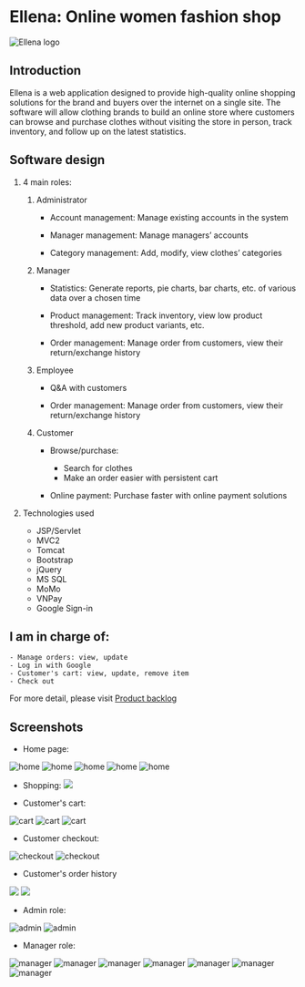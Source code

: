 # Ellena: Online women fashion shop
![Ellena logo](https://github.com/duy-lvl/ellena/blob/main/web/img/ellena-logo.png)

## Introduction
Ellena is a web application designed to provide high-quality online shopping solutions for the brand and buyers over the internet on a single site. The software will allow clothing brands to build an online store where customers can browse and purchase clothes without visiting the store in person, track inventory, and follow up on the latest statistics.

## Software design
1. 4 main roles:
	1. Administrator
		- Account management: Manage existing accounts in the system

		- Manager management: Manage managers’ accounts

		- Category management: Add, modify, view clothes’ categories

	2. Manager
		- Statistics: Generate reports, pie charts, bar charts, etc. of various data over a chosen time

		- Product management: Track inventory, view low product threshold, add new product variants, etc.

		- Order management: Manage order from customers, view their return/exchange history

	3. Employee
		- Q&A with customers

		- Order management: Manage order from customers, view their return/exchange history

	4. Customer
		- Browse/purchase: 
			- Search for clothes
			- Make an order easier with persistent cart

		- Online payment: Purchase faster with online payment solutions

2. Technologies used
	- JSP/Servlet
	- MVC2
	- Tomcat
	- Bootstrap
	- jQuery
	- MS SQL
	- MoMo
	- VNPay
	- Google Sign-in

## I am in charge of:
	- Manage orders: view, update
	- Log in with Google
	- Customer's cart: view, update, remove item
	- Check out


For more detail, please visit [Product backlog](https://github.com/duy-lvl/ellena/blob/main/Ellena%20backlog.xlsx)

## Screenshots

- Home page:

![home](https://github.com/duy-lvl/ellena/blob/main/screenshots/home1.png)
![home](https://github.com/duy-lvl/ellena/blob/main/screenshots/home2.png)
![home](https://github.com/duy-lvl/ellena/blob/main/screenshots/home3.png)
![home](https://github.com/duy-lvl/ellena/blob/main/screenshots/home4.png)
![home](https://github.com/duy-lvl/ellena/blob/main/screenshots/home5.png)

- Shopping:
![](![](https://github.com/duy-lvl/ellena/blob/main/screenshots/shopping1.png))

- Customer's cart:

![cart](https://github.com/duy-lvl/ellena/blob/main/screenshots/cart1.png)
![cart](https://github.com/duy-lvl/ellena/blob/main/screenshots/cart2.png)
![cart](https://github.com/duy-lvl/ellena/blob/main/screenshots/cart3.png)

- Customer checkout:

![checkout](https://github.com/duy-lvl/ellena/blob/main/screenshots/checkout1.png)
![checkout](https://github.com/duy-lvl/ellena/blob/main/screenshots/checkout2.png)

- Customer's order history

![](https://github.com/duy-lvl/ellena/blob/main/screenshots/cus-order-history1.png)
![](https://github.com/duy-lvl/ellena/blob/main/screenshots/cus-order-history2.png)

- Admin role:

![admin](https://github.com/duy-lvl/ellena/blob/main/screenshots/admin-home.png)
![admin](https://github.com/duy-lvl/ellena/blob/main/screenshots/admin-category.png)


- Manager role:

![manager](https://github.com/duy-lvl/ellena/blob/main/screenshots/manager-statistics1.png)
![manager](https://github.com/duy-lvl/ellena/blob/main/screenshots/manager-statistics2.png)
![manager](https://github.com/duy-lvl/ellena/blob/main/screenshots/manager-statistics3.png)
![manager](https://github.com/duy-lvl/ellena/blob/main/screenshots/manager-order1.png)
![manager](https://github.com/duy-lvl/ellena/blob/main/screenshots/manager-order2.png)
![manager](https://github.com/duy-lvl/ellena/blob/main/screenshots/manager-order3.png)
![manager](https://github.com/duy-lvl/ellena/blob/main/screenshots/manager-product.png)